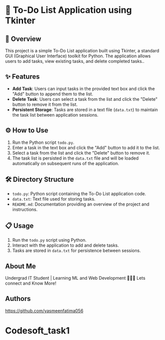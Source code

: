 
# 📝 To-Do List Application using Tkinter

## 🚀 Overview
This project is a simple To-Do List application built using Tkinter, a standard GUI (Graphical User Interface) toolkit for Python. The application allows users to add tasks, view existing tasks, and delete completed tasks..

## ✨ Features
- **Add Task**: Users can input tasks in the provided text box and click the "Add" button to append them to the list.
- **Delete Task**: Users can select a task from the list and click the "Delete" button to remove it from the list.
- **Persistent Storage**: Tasks are stored in a text file (`data.txt`) to maintain the task list between application sessions.

## ⚙️ How to Use
1. Run the Python script `todo.py`.
2. Enter a task in the text box and click the "Add" button to add it to the list.
3. Select a task from the list and click the "Delete" button to remove it.
4. The task list is persisted in the `data.txt` file and will be loaded automatically on subsequent runs of the application.

## 🛠️ Directory Structure
- `todo.py`: Python script containing the To-Do List application code.
- `data.txt`: Text file used for storing tasks.
- `README.md`: Documentation providing an overview of the project and instructions.

## 📋 Usage
1. Run the `todo.py` script using Python.
2. Interact with the application to add and delete tasks.
3. Tasks are stored in `data.txt` for persistence between sessions.

## About Me
Undergrad IT Student | Learning ML and Web Development 👨‍💻🙌
Lets connect and Know More!

## Authors
https://github.com/yasmeenfatima056
# Codesoft_task1
